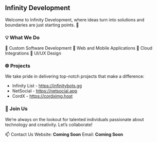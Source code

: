 ## Infinity Development
Welcome to Infinity Development, where ideas turn into solutions and boundaries are just starting points. 🚀

### 💡 What We Do
🔹 Custom Software Development
🔹 Web and Mobile Applications
🔹 Cloud Integrations
🔹 UI/UX Design

### 🌐 Projects
We take pride in delivering top-notch projects that make a difference:

- Infinity List - https://infinitybots.gg
- NetSocial - https://netsocial.app
- CordX - https://cordximg.host

### 🤝 Join Us
We’re always on the lookout for talented individuals passionate about technology and creativity. Let’s collaborate!

📫 Contact Us
Website: __**Coming Soon**__
Email: __**Coming Soon**__
